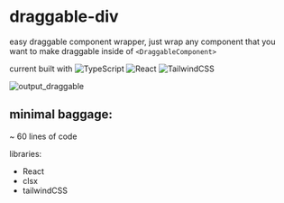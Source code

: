 # draggable-div
easy draggable component wrapper, just wrap any component that you want to make draggable inside of `<DraggableComponent>`

current built with ![TypeScript](https://img.shields.io/badge/TypeScript-007ACC?style=for-the-badge&logo=typescript&logoColor=white)
![React](https://img.shields.io/badge/React-20232A?style=for-the-badge&logo=react&logoColor=61DAFB)
![TailwindCSS](https://img.shields.io/badge/Tailwind_CSS-38B2AC?style=for-the-badge&logo=tailwind-css&logoColor=white)

![output_draggable](https://github.com/dev-cameron/draggable-div/assets/119974281/3f61fd59-faa8-48fa-8ccb-a22dc0f588a1)

## minimal baggage:
~ 60 lines of code

libraries:
- React
- clsx
- tailwindCSS
